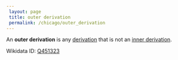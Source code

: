 ```yaml
---
 layout: page
 title: outer derivation
 permalink: /chicago/outer_derivation
---
```

An **outer derivation** is any [derivation](https://mathgloss.github.io/MathGloss/chicago/derivation) that is not an [inner derivation](https://mathgloss.github.io/MathGloss/chicago/adjoint_representation_of_a_Lie_algebra).

Wikidata ID: [Q451323](https://www.wikidata.org/wiki/Q451323)